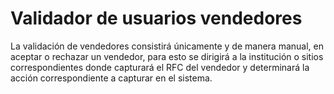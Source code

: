 # Validador de usuarios vendedores 
La validación de vendedores consistirá únicamente y de manera manual, en aceptar o rechazar un
vendedor, para esto se dirigirá a la institución o sitios correspondientes donde capturará el RFC del
vendedor y determinará la acción correspondiente a capturar en el sistema. 
